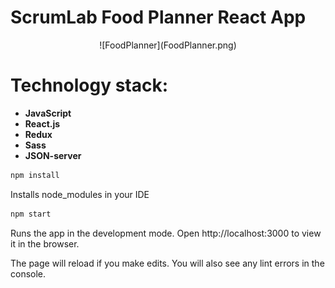 # ScrumLab Food Planner React App

<div align="center">
  ![FoodPlanner](FoodPlanner.png)
</div>

# Technology stack:

- **JavaScript**
- **React.js**
- **Redux**
- **Sass**
- **JSON-server**

```bash
npm install 
```

Installs node_modules in your IDE

```bash
npm start
```

Runs the app in the development mode.
Open http://localhost:3000 to view it in the browser.

The page will reload if you make edits.
You will also see any lint errors in the console.
